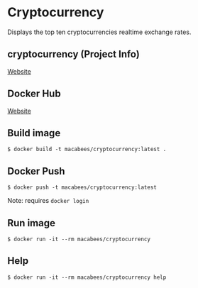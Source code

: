 # Cryptocurrency
Displays the top ten cryptocurrencies realtime exchange rates.

## cryptocurrency (Project Info)
[Website](https://github.com/alexanderepstein/Bash-Snippets)

## Docker Hub
[Website](https://hub.docker.com/r/macabees/cryptocurrency/)

## Build image
`$ docker build -t macabees/cryptocurrency:latest .`

## Docker Push
`$ docker push -t macabees/cryptocurrency:latest`

Note: requires `docker login`

## Run image
`$ docker run -it --rm macabees/cryptocurrency`

## Help
`$ docker run -it --rm macabees/cryptocurrency help`
